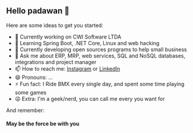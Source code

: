## Hello padawan 👋

Here are some ideas to get you started:

- 🔭 Currently working on CWI Software LTDA
- 🌱 Learning Spring Boot, .NET Core, Linux and web hacking
- 👯 Currently developing open sources programs to help small business
- 💬 Ask me about ERP, MRP, web services, SQL and NoSQL databases, integrations and project manager
- 📫 How to reach me: [Instagram](https://www.instagram.com/itsbiemax/) or [LinkedIn](https://www.linkedin.com/in/dioneibeilke/)
- 😄 Pronouns: ...
- ⚡ Fun fact: I Ride BMX every single day, and spent some time playing some games
- :stuck_out_tongue_winking_eye: Extra: I'm a geek/nerd, you can call me every you want for


And remember:

#### **May be the force be with you** 
